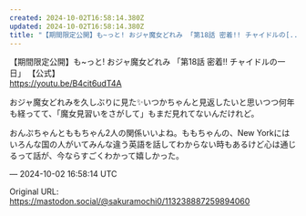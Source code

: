 ```yaml
---
created: 2024-10-02T16:58:14.380Z
updated: 2024-10-02T16:58:14.380Z
title: "【期間限定公開】も~っと! おジャ魔女どれみ 「第18話 密着!! チャイドルの[...]"
---
```


<p>【期間限定公開】も~っと! おジャ魔女どれみ 「第18話 密着!! チャイドルの一日」 【公式】<br /><a href="https://youtu.be/B4cit6udT4A" target="_blank" rel="nofollow noopener" translate="no"><span class="invisible">https://</span><span class="">youtu.be/B4cit6udT4A</span><span class="invisible"></span></a></p><p>おジャ魔女どれみを久しぶりに見た✨️いつかちゃんと見返したいと思いつつ何年も経ってて、「魔女見習いをさがして」もまだ見れてないんだけれど。</p><p>おんぷちゃんとももちゃん2人の関係いいよね。ももちゃんの、New Yorkにはいろんな国の人がいてみんな違う英語を話してわからない時もあるけど心は通じるって話が、今ならすごくわかって嬉しかった。</p>

&mdash; 2024-10-02 16:58:14 UTC

Original URL: https://mastodon.social/@sakuramochi0/113238887259894060
